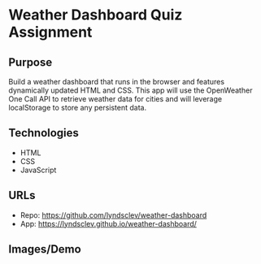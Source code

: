# Weather Dashboard Quiz Assignment 

## Purpose 
Build a weather dashboard that runs in the browser and features dynamically updated HTML and CSS. This app will use the OpenWeather One Call API to retrieve weather data for cities and will leverage localStorage to store any persistent data.

## Technologies
* HTML 
* CSS
* JavaScript

## URLs
* Repo: https://github.com/lyndsclev/weather-dashboard
* App: https://lyndsclev.github.io/weather-dashboard/

## Images/Demo
